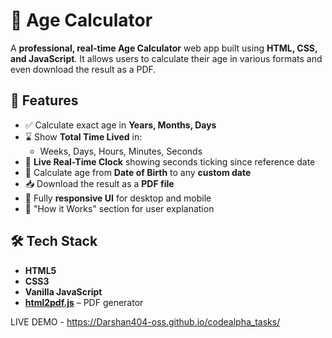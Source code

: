 # 🔢 Age Calculator
A **professional, real-time Age Calculator** web app built using **HTML, CSS, and JavaScript**. It allows users to calculate their age in various formats and even download the result as a PDF.

## 🚀 Features

- ✅ Calculate exact age in **Years, Months, Days**
- ⌛ Show **Total Time Lived** in:
  - Weeks, Days, Hours, Minutes, Seconds
- 🔁 **Live Real-Time Clock** showing seconds ticking since reference date
- 📅 Calculate age from **Date of Birth** to any **custom date**
- 📥 Download the result as a **PDF file**
- 📱 Fully **responsive UI** for desktop and mobile
- 🧠 "How it Works" section for user explanation

## 🛠️ Tech Stack

- **HTML5**
- **CSS3**
- **Vanilla JavaScript**
- **[html2pdf.js](https://github.com/eKoopmans/html2pdf)** – PDF generator

LIVE DEMO - https://Darshan404-oss.github.io/codealpha_tasks/

